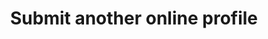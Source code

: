 ---
content_type: project
flavours:
- none
learning_outcomes:
prerequisites:
  hard: employability-sprint/online-profile
  soft: []
ready: true
story_points: 
submission_type: link
tags:
- employability
title: Submit another online profile
---